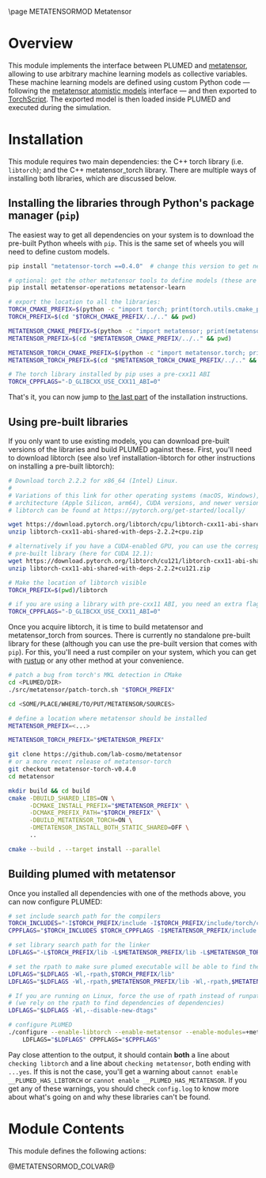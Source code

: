 \page METATENSORMOD Metatensor

<!--
description: Using arbitrary machine learning models as collective variables
authors: Guillaume Fraux
reference:
-->

# Overview

This module implements the interface between PLUMED and [metatensor], allowing
to use arbitrary machine learning models as collective variables. These machine
learning models are defined using custom Python code — following the [metatensor
atomistic models][mts_models] interface — and then exported to [TorchScript].
The exported model is then loaded inside PLUMED and executed during the
simulation.


# Installation

This module requires two main dependencies: the C++ torch library (i.e.
`libtorch`); and the C++ metatensor_torch library. There are multiple ways of
installing both libraries, which are discussed below.

## Installing the libraries through Python's package manager (`pip`)

The easiest way to get all dependencies on your system is to download the
pre-built Python wheels with `pip`. This is the same set of wheels you will need
to define custom models.

```bash
pip install "metatensor-torch ==0.4.0"  # change this version to get newer releases

# optional: get the other metatensor tools to define models (these are only usable from Python).
pip install metatensor-operations metatensor-learn

# export the location to all the libraries:
TORCH_CMAKE_PREFIX=$(python -c "import torch; print(torch.utils.cmake_prefix_path)")
TORCH_PREFIX=$(cd "$TORCH_CMAKE_PREFIX/../.." && pwd)

METATENSOR_CMAKE_PREFIX=$(python -c "import metatensor; print(metatensor.utils.cmake_prefix_path)")
METATENSOR_PREFIX=$(cd "$METATENSOR_CMAKE_PREFIX/../.." && pwd)

METATENSOR_TORCH_CMAKE_PREFIX=$(python -c "import metatensor.torch; print(metatensor.torch.utils.cmake_prefix_path)")
METATENSOR_TORCH_PREFIX=$(cd "$METATENSOR_TORCH_CMAKE_PREFIX/../.." && pwd)

# The torch library installed by pip uses a pre-cxx11 ABI
TORCH_CPPFLAGS="-D_GLIBCXX_USE_CXX11_ABI=0"
```

That's it, you can now jump to [the last part](#building-plumed-with-metatensor)
of the installation instructions.

## Using pre-built libraries

If you only want to use existing models, you can download pre-built versions of
the libraries and build PLUMED against these. First, you'll need to download
libtorch (see also \ref installation-libtorch for other instructions on
installing a pre-built libtorch):

```bash
# Download torch 2.2.2 for x86_64 (Intel) Linux.
#
# Variations of this link for other operating systems (macOS, Windows), CPU
# architecture (Apple Silicon, arm64), CUDA versions, and newer versions of
# libtorch can be found at https://pytorch.org/get-started/locally/

wget https://download.pytorch.org/libtorch/cpu/libtorch-cxx11-abi-shared-with-deps-2.2.2%2Bcpu.zip
unzip libtorch-cxx11-abi-shared-with-deps-2.2.2+cpu.zip

# alternatively if you have a CUDA-enabled GPU, you can use the corresponding
# pre-built library (here for CUDA 12.1):
wget https://download.pytorch.org/libtorch/cu121/libtorch-cxx11-abi-shared-with-deps-2.2.2%2Bcu121.zip
unzip libtorch-cxx11-abi-shared-with-deps-2.2.2+cu121.zip

# Make the location of libtorch visible
TORCH_PREFIX=$(pwd)/libtorch

# if you are using a library with pre-cxx11 ABI, you need an extra flag:
TORCH_CPPFLAGS="-D_GLIBCXX_USE_CXX11_ABI=0"
```

Once you acquire libtorch, it is time to build metatensor and metatensor_torch
from sources. There is currently no standalone pre-built library for these
(although you can use the pre-built version that comes with `pip`). For this,
you'll need a rust compiler on your system, which you can get with
[rustup](https://rustup.rs/) or any other method at your convenience.

```bash
# patch a bug from torch's MKL detection in CMake
cd <PLUMED/DIR>
./src/metatensor/patch-torch.sh "$TORCH_PREFIX"

cd <SOME/PLACE/WHERE/TO/PUT/METATENSOR/SOURCES>

# define a location where metatensor should be installed
METATENSOR_PREFIX=<...>

METATENSOR_TORCH_PREFIX="$METATENSOR_PREFIX"

git clone https://github.com/lab-cosmo/metatensor
# or a more recent release of metatensor-torch
git checkout metatensor-torch-v0.4.0
cd metatensor

mkdir build && cd build
cmake -DBUILD_SHARED_LIBS=ON \
      -DCMAKE_INSTALL_PREFIX="$METATENSOR_PREFIX" \
      -DCMAKE_PREFIX_PATH="$TORCH_PREFIX" \
      -DBUILD_METATENSOR_TORCH=ON \
      -DMETATENSOR_INSTALL_BOTH_STATIC_SHARED=OFF \
      ..

cmake --build . --target install --parallel
```

## Building plumed with metatensor

Once you installed all dependencies with one of the methods above, you can now
configure PLUMED:

```bash
# set include search path for the compilers
TORCH_INCLUDES="-I$TORCH_PREFIX/include -I$TORCH_PREFIX/include/torch/csrc/api/include"
CPPFLAGS="$TORCH_INCLUDES $TORCH_CPPFLAGS -I$METATENSOR_PREFIX/include -I$METATENSOR_TORCH_PREFIX/include $CPPFLAGS"

# set library search path for the linker
LDFLAGS="-L$TORCH_PREFIX/lib -L$METATENSOR_PREFIX/lib -L$METATENSOR_TORCH_PREFIX/lib $LDFLAGS"

# set the rpath to make sure plumed executable will be able to find the right libraries
LDFLAGS="$LDFLAGS -Wl,-rpath,$TORCH_PREFIX/lib"
LDFLAGS="$LDFLAGS -Wl,-rpath,$METATENSOR_PREFIX/lib -Wl,-rpath,$METATENSOR_TORCH_PREFIX/lib"

# If you are running on Linux, force the use of rpath instead of runpath
# (we rely on the rpath to find dependencies of dependencies)
LDFLAGS="$LDFLAGS -Wl,--disable-new-dtags"

# configure PLUMED
./configure --enable-libtorch --enable-metatensor --enable-modules=+metatensor \
    LDFLAGS="$LDFLAGS" CPPFLAGS="$CPPFLAGS"
```

Pay close attention to the output, it should contain **both** a line about
`checking libtorch` and a line about `checking metatensor`, both ending with
`...yes`. If this is not the case, you'll get a warning about `cannot enable
__PLUMED_HAS_LIBTORCH` or `cannot enable __PLUMED_HAS_METATENSOR`. If you get
any of these warnings, you should check `config.log` to know more about what's
going on and why these libraries can't be found.

# Module Contents

This module defines the following actions:

@METATENSORMOD_COLVAR@




[TorchScript]: https://pytorch.org/docs/stable/jit.html
[metatensor]: https://lab-cosmo.github.io/metatensor/latest/index.html
[mts_models]: https://lab-cosmo.github.io/metatensor/latest/atomistic/index.html
